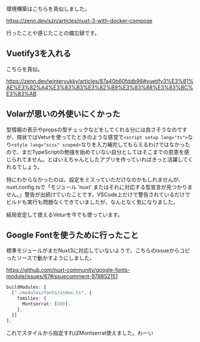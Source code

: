 環境構築はこちらを真似しました。

https://zenn.dev/szn/articles/nuxt-3-with-docker-compose

行ったことや感じたことの備忘録です。

## Vuetify3を入れる

こちらを真似。

https://zenn.dev/winteryukky/articles/87a40b60fddb96#vuetify3%E3%81%AE%E3%82%A4%E3%83%B3%E3%82%B9%E3%83%88%E3%83%BC%E3%83%AB

## Volarが思いの外使いにくかった

型情報の表示やpropsの型チェックなどをしてくれる分には良さそうなのですが、現状ではVeturを使ってたときのような感覚で`<script setup lang="ts">`なり`<style lang="scss" scoped>`なりを入力補完してもらえるわけではなかったので、まだTypeScriptの勉強を始めていない自分としてはそこまでの恩恵を感じられてません。とはいえちゃんとしたアプリを作っていればきっと活躍してくれるでしょう。

特にわからなかったのは、設定をミスっていただけなのかもしれませんが、nuxt.config.tsで「モジュール 'nuxt' またはそれに対応する型宣言が見つかりません。」警告が出続けていたことです。VSCode上だけで警告されているだけでビルドも実行も問題なくできていましたが、なんとなく気になりました。

結局安定して使えるVeturを今でも使っています。

## Google Fontを使うために行ったこと

標準モジュールがまだNuxt3に対応していないようで、こちらのissueからコピったソースで動かすようにしました。

https://github.com/nuxt-community/google-fonts-module/issues/67#issuecomment-978852151

```ts
buildModules: [
  ["./modules/fonts/index.ts", {
    families: {
      Montserrat: [400],
    },
  }]
],
```

これでスタイルから指定すればMontserrat使えました。わーい





## 